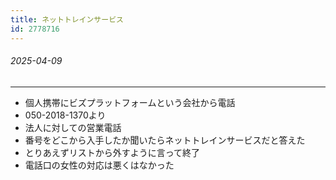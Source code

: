 ```yaml
---
title: ネットトレインサービス
id: 2778716
---
```


###### 2025-04-09

---

- 個人携帯にビズプラットフォームという会社から電話
- 050-2018-1370より
- 法人に対しての営業電話
- 番号をどこから入手したか聞いたらネットトレインサービスだと答えた
- とりあえずリストから外すように言って終了
- 電話口の女性の対応は悪くはなかった

